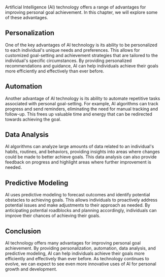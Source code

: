 

Artificial Intelligence (AI) technology offers a range of advantages for improving personal goal achievement. In this chapter, we will explore some of these advantages.

Personalization
---------------

One of the key advantages of AI technology is its ability to be personalized to each individual's unique needs and preferences. This allows for customized goal-setting and achievement strategies that are tailored to the individual's specific circumstances. By providing personalized recommendations and guidance, AI can help individuals achieve their goals more efficiently and effectively than ever before.

Automation
----------

Another advantage of AI technology is its ability to automate repetitive tasks associated with personal goal-setting. For example, AI algorithms can track progress and send reminders, eliminating the need for manual tracking and follow-up. This frees up valuable time and energy that can be redirected towards achieving the goal.

Data Analysis
-------------

AI algorithms can analyze large amounts of data related to an individual's habits, routines, and behaviors, providing insights into areas where changes could be made to better achieve goals. This data analysis can also provide feedback on progress and highlight areas where further improvement is needed.

Predictive Modeling
-------------------

AI uses predictive modeling to forecast outcomes and identify potential obstacles to achieving goals. This allows individuals to proactively address potential issues and make adjustments to their approach as needed. By anticipating potential roadblocks and planning accordingly, individuals can improve their chances of achieving their goals.

Conclusion
----------

AI technology offers many advantages for improving personal goal achievement. By providing personalization, automation, data analysis, and predictive modeling, AI can help individuals achieve their goals more efficiently and effectively than ever before. As technology continues to evolve, we can expect to see even more innovative uses of AI for personal growth and development.
